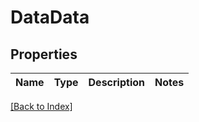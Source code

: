 # DataData

## Properties

Name | Type | Description | Notes
------------ | ------------- | ------------- | -------------

[[Back to Index]](../index.md)
